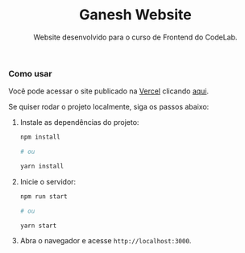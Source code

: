 <h1 align="center">Ganesh Website</h1>

<p align="center">Website desenvolvido para o curso de Frontend do CodeLab.</p>

<br/>

### Como usar

Você pode acessar o site publicado na [Vercel](https://vercel.com/) clicando [aqui](https://ganesh-website-five.vercel.app).

Se quiser rodar o projeto localmente, siga os passos abaixo:

1. Instale as dependências do projeto:
   ```bash
   npm install

   # ou

   yarn install
   ```

2. Inicie o servidor:
   ```bash
   npm run start

   # ou

   yarn start
   ```

3. Abra o navegador e acesse `http://localhost:3000`.
